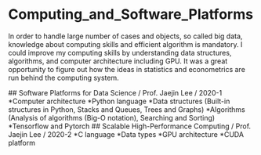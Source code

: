 # Computing_and_Software_Platforms

In order to handle large number of cases and objects, so called big data, knowledge about computing skills and efficient algorithm is mandatory. I could improve my computing skills by understanding data structures, algorithms, and computer architecture including GPU. It was a great opportunity to figure out how the ideas in statistics and econometrics are run behind the computing system.

<Courses>
## Software Platforms for Data Science / Prof. Jaejin Lee / 2020-1 
  *Computer architecture
  *Python language
  *Data structures (Built-in structures in Python, Stacks and Queues, Trees and Graphs) 
  *Algorithms (Analysis of algorithms (Big-O notation), Searching and Sorting)
  *Tensorflow and Pytorch 
## Scalable High-Performance Computing / Prof. Jaejin Lee / 2020-2
  *C language
  *Data types
  *GPU architecture
  *CUDA platform
